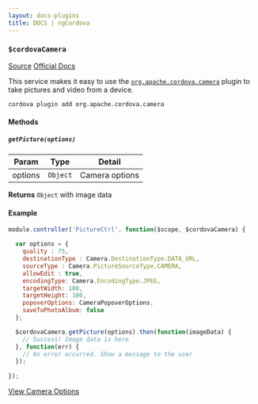 ```yaml
---
layout: docs-plugins
title: DOCS | ngCordova
---
```



<div class="anchor-row">
  <h3><code>$cordovaCamera</code></h3>
  <div class="button-row">
    <a class="btn-anchor" href="https://github.com/driftyco/ng-cordova/blob/master/src/plugins/camera.js">Source</a>
    <a class="btn-anchor" href="https://github.com/apache/cordova-plugin-camera/blob/master/doc/index.md#orgapachecordovacamera">Official Docs</a>
  </div>
  <div class="icon-row">
    <i class="icon ion-social-apple"></i>
    <i class="icon ion-social-android"></i>
    <i class="icon ion-social-windows"></i>
  </div>  
</div>

This service makes it easy to use the [`org.apache.cordova.camera`](https://github.com/apache/cordova-plugin-camera) plugin to take pictures and video
from a device.

```bash
cordova plugin add org.apache.cordova.camera
```

#### Methods

##### `getPicture(options)`

| Param        | Type           | Detail  |
| ------------ |----------------| --------|
| options      | `Object`       | Camera options |


**Returns**  `Object` with image data


#### Example

```javascript
module.controller('PictureCtrl', function($scope, $cordovaCamera) {

  var options = {
    quality : 75,
    destinationType : Camera.DestinationType.DATA_URL,
    sourceType : Camera.PictureSourceType.CAMERA,
    allowEdit : true,
    encodingType: Camera.EncodingType.JPEG,
    targetWidth: 100,
    targetHeight: 100,
    popoverOptions: CameraPopoverOptions,
    saveToPhotoAlbum: false
  };

  $cordovaCamera.getPicture(options).then(function(imageData) {
    // Success! Image data is here
  }, function(err) {
    // An error occurred. Show a message to the user
  });
  
});
```

[View Camera Options](https://github.com/apache/cordova-plugin-camera/blob/master/doc/index.md#cameraoptions)

